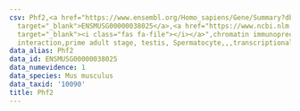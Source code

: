 ```yaml
---
csv: Phf2,<a href="https://www.ensembl.org/Homo_sapiens/Gene/Summary?db=core;g=ENSMUSG00000038025"
  target="_blank">ENSMUSG00000038025</a>,<a href="https://www.ncbi.nlm.nih.gov/pubmed/25450459"
  target="_blank"><i class="fas fa-file"></i></a>",chromatin immunoprecipitation assay,direct
  interaction,prime adult stage, testis, Spermatocyte,,,transcriptional regulation,
data_alias: Phf2
data_id: ENSMUSG00000038025
data_numevidence: 1
data_species: Mus musculus
data_taxid: '10090'
title: Phf2
---
```

